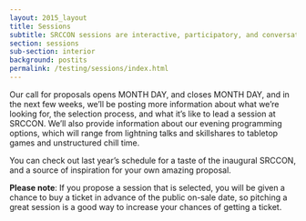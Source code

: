 ```yaml
---
layout: 2015_layout
title: Sessions
subtitle: SRCCON sessions are interactive, participatory, and conversational. Bring your conundrums, questions, and willingness to learn by teaching.
section: sessions
sub-section: interior
background: postits
permalink: /testing/sessions/index.html
---
```

Our call for proposals opens MONTH DAY, and closes MONTH DAY, and in the next few weeks, we’ll be posting more information about what we’re looking for, the selection process, and what it’s like to lead a session at SRCCON. We’ll also provide information about our evening programming options, which will range from lightning talks and skillshares to tabletop games and unstructured chill time.

You can check out last year’s schedule for a taste of the inaugural SRCCON, and a source of inspiration for your own amazing proposal.

**Please note**: If you propose a session that is selected, you will be given a chance to buy a ticket in advance of the public on-sale date, so pitching a great session is a good way to increase your chances of getting a ticket.
